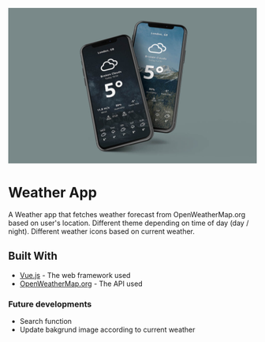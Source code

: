 ![screenshot](public/weather-app-screenshot.jpg)

# Weather App

A Weather app that fetches weather forecast from OpenWeatherMap.org based on user's location.
Different theme depending on time of day (day / night). Different weather icons based on current weather.

## Built With

-   [Vue.js](https://vuejs.org/) - The web framework used
-   [OpenWeatherMap.org](https://openweathermap.org/api) - The API used

### Future developments

-   Search function
-   Update bakgrund image according to current weather
